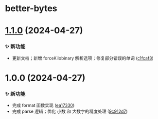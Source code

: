 # better-bytes

# [1.1.0](https://github.com/CaoMeiYouRen/better-bytes/compare/v1.0.0...v1.1.0) (2024-04-27)


### ✨ 新功能

* 更新文档；新增 forceKilobinary 解析选项；修复部分错误的单词 ([c1fcaf3](https://github.com/CaoMeiYouRen/better-bytes/commit/c1fcaf3))

# 1.0.0 (2024-04-27)


### ✨ 新功能

* 完成 format 函数实现 ([ea17330](https://github.com/CaoMeiYouRen/better-bytes/commit/ea17330))
* 完成 parse 逻辑；优化 小数 和 大数字的精度处理 ([9c912d7](https://github.com/CaoMeiYouRen/better-bytes/commit/9c912d7))
